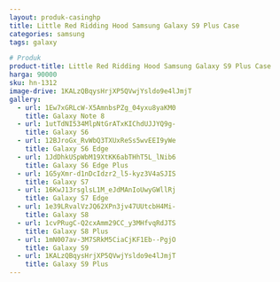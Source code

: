 ```yaml
---
layout: produk-casinghp
title: Little Red Ridding Hood Samsung Galaxy S9 Plus Case
categories: samsung
tags: galaxy

# Produk
product-title: Little Red Ridding Hood Samsung Galaxy S9 Plus Case
harga: 90000
sku: hn-1312
image-drive: 1KALzQBqysHrjXP5QVwjYsldo9e4lJmjT
gallery:
  - url: 1Ew7xGRLcW-X5AmnbsPZg_04yxu8yaKM0
    title: Galaxy Note 8
  - url: 1utTdNI534MlpNtGrATxKIChdUJJYQ9g-
    title: Galaxy S6
  - url: 12BJroGx_RvWbQ3TXUxReSs5wvEEI9yWe
    title: Galaxy S6 Edge
  - url: 1JdDhkUSpWbM19XtKK6abTHhT5L_lNib6
    title: Galaxy S6 Edge Plus
  - url: 1G5yXmr-d1nDcIdzr2_l5-kyz3V4aSJIS
    title: Galaxy S7
  - url: 16KwJ13rsglsL1M_eJdMAnIoUwyGWllRj
    title: Galaxy S7 Edge
  - url: 1e39LRvalVzJQ62XPn3jv47UUtcbH4Mi-
    title: Galaxy S8
  - url: 1cvPRugC-Q2cxAmm29CC_y3MHfvqRdJTS
    title: Galaxy S8 Plus
  - url: 1mN007av-3M7SRkM5CiaCjKF1Eb--PgjO
    title: Galaxy S9
  - url: 1KALzQBqysHrjXP5QVwjYsldo9e4lJmjT
    title: Galaxy S9 Plus
---
```

